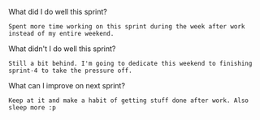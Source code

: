 What did I do well this sprint?

    Spent more time working on this sprint during the week after work instead of my entire weekend.
What didn't I do well this sprint?

    Still a bit behind. I'm going to dedicate this weekend to finishing sprint-4 to take the pressure off.
What can I improve on next sprint?

    Keep at it and make a habit of getting stuff done after work. Also sleep more :p
